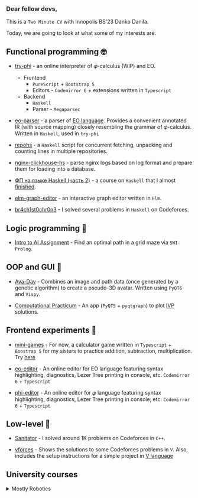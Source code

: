 ### Dear fellow devs,

This is a `Two Minute CV` with Innopolis BS'23 Danko Danila.

Today, we are going to look at what some of my interests are.

## Functional programming 🤓

* [try-phi](https://github.com/objectionary/try-phi) - an online interpreter of 𝜑-calculus (WIP) and EO. 
    
    * Frontend
        * `PureScript` + `Bootstrap 5`
        * Editors - `Codemirror 6` + extensions written in `Typescript`
    * Backend 
        * `Haskell`
        * Parser - `Megaparsec`

* [eo-parser](https://github.com/br4ch1st0chr0n3/eo-utils) - a parser of [EO language](https://github.com/objectionary/eo). Provides a convenient annotated IR (with source mapping) closely resembling the grammar of 𝜑-calculus. Written in `Haskell`, used in `try-phi`

* [repohs](https://github.com/br4ch1st0chr0n3/repohs) - a `Haskell` script for concurrent fetching, unpacking and counting lines in multiple repositories.

* [nginx-clickhouse-hs](https://github.com/br4ch1st0chr0n3/nginx-clickhouse-hs) - parse nginx logs based on log format and prepare them for loading into a database.

* [ФП на языке Haskell (часть 2)](https://stepik.org/cert/1492090) - a course on `Haskell` that I almost [finished](https://stepik.org/users/124553190).

* [elm-graph-editor](https://github.com/br4ch1st0chr0n3/elm-graph-editor) - an interactive graph editor written in `Elm`.

* [br4ch1st0chr0n3](https://codeforces.com/submissions/brachistochrone) - I solved several problems in `Haskell` on Codeforces.

## Logic programming 🤯

* [Intro to AI Assignment](https://github.com/br4ch1st0chr0n3/AI) - Find an optimal path in a grid maze via `SWI-Prolog`.

## OOP and GUI 🥸

* [Ava-Day](https://github.com/RO-DIS/Ava-day) - Combines an image and path data (once generated by a genetic algorithm) to create a pseudo-3D avatar. Written using `PyQT6` and `Vispy`.

* [Computational Practicum](https://github.com/br4ch1st0chr0n3/ComputationalPracticum) - An app (`PyQT5` + `pyqtgraph`) to plot [IVP](https://en.wikipedia.org/wiki/Initial_value_problem) solutions.

## Frontend experiments 🤕

* [mini-games](https://github.com/br4ch1st0chr0n3/mini-games) - For now, a calculator game written in `Typescript` + `Boostrap 5` for my sisters to practice addition, subtraction, multiplication. Try [here](https://br4ch1st0chr0n3.github.io/mini-games/)

* [eo-editor](https://github.com/br4ch1st0chr0n3/eo-editor) - An online editor for EO language featuring syntax highlighting, diagnostics, Lezer Tree printing in console, etc. `Codemirror 6` + `Typescript`

* [phi-editor](https://github.com/br4ch1st0chr0n3/phi-editor) - An online editor for 𝜑 language featuring syntax highlighting, diagnostics, Lezer Tree printing in console, etc. `Codemirror 6` + `Typescript`


## Low-level 🤠

* [Sanitator](https://codeforces.com/profile/sanitator) - I solved around 1K problems on Codeforces in `C++`.

* [vforces](https://github.com/br4ch1st0chr0n3/vforces) - Shows the solutions to some Codeforces problems in `V`. Also, includes the setup instructions for a simple project in [V language](https://github.com/vlang/v)

## University courses

<details>
	<summary>Mostly Robotics</summary>
	
* [Project 32](https://github.com/br4ch1st0chr0n3/Project-32) - A setup for an olympiad during `Differential Equations` F20 course. The rule was to use `Mathematica` for all solutions

* [F21-TM](https://github.com/br4ch1st0chr0n3/F21TM) - A repository for the `Theoretical mechanics` course. `Python`

* [F21-Meh](https://github.com/br4ch1st0chr0n3/F21Meh) - A repository for the `Mechatronics` course. `Python`

* [F21-FoR](https://github.com/br4ch1st0chr0n3/F21FoR) - A repository for the `Fundamentals of Robotics` course. `Python`

* [F21-RoS](https://github.com/br4ch1st0chr0n3/robotic_systems_labs) - A repository for the `Fundamentals of Robotics` course. `Python`

* [S22-MM](https://github.com/br4ch1st0chr0n3/M-and-Ms) - A repository for the `Fundamentals of Robotics` course. `Python`

* [S22-MM](https://github.com/br4ch1st0chr0n3/M-and-Ms) - A repository for the `Mechanics and Machines` course. `Python`
 
* [S22-ANC](https://github.com/br4ch1st0chr0n3/ANC) - A repository for the `Applied Nonlinear control` course. `Python`

* [S22-S&S](https://github.com/br4ch1st0chr0n3/S22-sensors-and-sensing) - A repository for the `Sensors and Sensing` course. `Python`

</details>

<!--
**br4ch1st0chr0n3/br4ch1st0chr0n3** is a ✨ _special_ ✨ repository because its `README.md` (this file) appears on your GitHub profile.

Here are some ideas to get you started:

- 🔭 I’m currently working on ...
- 🌱 I’m currently learning ...
- 👯 I’m looking to collaborate on ...
- 🤔 I’m looking for help with ...
- 💬 Ask me about ...
- 📫 How to reach me: ...
- 😄 Pronouns: ...
- ⚡ Fun fact: ...
-->
